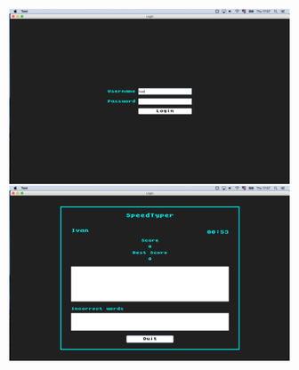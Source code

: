 ![Alt text](screenshots/login.png?raw=true "Login")
![Alt text](screenshots/game.png?raw=true "Game")

